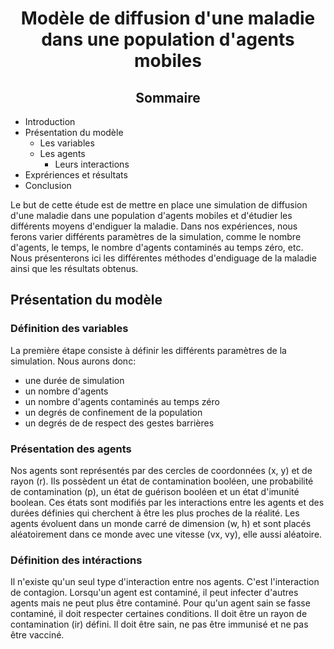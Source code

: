 <h1 style="text-align: center; ">Modèle de diffusion d'une maladie dans une population d'agents mobiles</h1>

<h2 style="text-align: center; ">Sommaire</h2>

-   Introduction
-   Présentation du modèle
    -   Les variables
    -   Les agents
        -   Leurs interactions
-   Exprériences et résultats
-   Conclusion

Le but de cette étude est de mettre en place une simulation de diffusion d'une maladie dans une population d'agents mobiles et d'étudier les différents moyens d'endiguer la maladie. Dans nos expériences, nous ferons varier différents paramètres de la simulation, comme le nombre d'agents, le temps, le nombre d'agents contaminés au temps zéro, etc. Nous présenterons ici les différentes méthodes d'endiguage de la maladie ainsi que les résultats obtenus.

## Présentation du modèle

### Définition des variables

La première étape consiste à définir les différents paramètres de la simulation. Nous aurons donc:

-   une durée de simulation
-   un nombre d'agents
-   un nombre d'agents contaminés au temps zéro
-   un degrés de confinement de la population
-   un degrés de de respect des gestes barrières

### Présentation des agents

Nos agents sont représentés par des cercles de coordonnées (x, y) et de rayon (r). Ils possèdent un état de contamination booléen, une probabilité de contamination (p), un état de guérison booléen et un état d'imunité boolean. Ces états sont modifiés par les interactions entre les agents et des durées définies qui cherchent à être les plus proches de la réalité. Les agents évoluent dans un monde carré de dimension (w, h) et sont placés aléatoirement dans ce monde avec une vitesse (vx, vy), elle aussi aléatoire.

### Définition des intéractions

Il n'existe qu'un seul type d'interaction entre nos agents. C'est l'interaction de contagion. Lorsqu'un agent est contaminé, il peut infecter d'autres agents mais ne peut plus être contaminé. Pour qu'un agent sain se fasse contaminé, il doit respecter certaines conditions. Il doit être un rayon de contamination (ir) défini. Il doit être sain, ne pas être immunisé et ne pas être vacciné.
